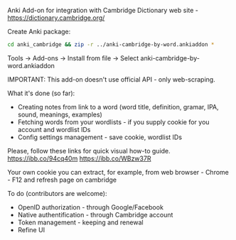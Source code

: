 Anki Add-on for integration with Cambridge Dictionary web site - https://dictionary.cambridge.org/

Create Anki package:
```bash
cd anki_cambridge && zip -r ../anki-cambridge-by-word.ankiaddon *
```
Tools -> Add-ons -> Install from file -> Select anki-cambridge-by-word.ankiaddon

IMPORTANT: This add-on doesn't use official API - only web-scraping.

What it's done (so far):
 - Creating notes from link to a word (word title, definition, gramar, IPA, sound, meanings, examples)
 - Fetching words from your wordlists - if you supply cookie for you account and wordlist IDs
 - Config settings management - save cookie, wordlist IDs

Please, follow these links for quick visual how-to guide.
https://ibb.co/94cq40m
https://ibb.co/WBzw37R

Your own cookie you can extract, for example, from web browser - Chrome - F12 and refresh page on cambridge

To do (contributors are welcome):
 - OpenID authorization - through Google/Facebook
 - Native authentification - through Cambridge account
 - Token management - keeping and renewal
 - Refine UI
